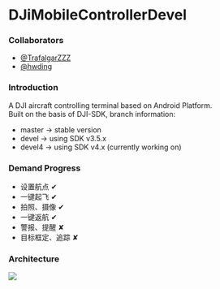 # DJiMobileControllerDevel
### Collaborators
  - [@TrafalgarZZZ](https://github.com/TrafalgarZZZ)
  - [@hwding](https://github.com/hwding)

### Introduction
A DJI aircraft controlling terminal based on Android Platform.  
Built on the basis of DJI-SDK, branch information:
  - master -> stable version
  - devel -> using SDK v3.5.x
  - devel4 -> using SDK v4.x (currently working on)
  
### Demand Progress
  - 设置航点 ✔
  - 一键起飞 ✔
  - 拍照、摄像 ✔
  - 一键返航 ✔
  - 警报、提醒 ✘
  - 目标框定、追踪 ✘


### Architecture
![](https://github.com/hwding/DJiMobileControllerDevel/blob/devel/art/DJI_MOB_SDK_INIT.png)  
